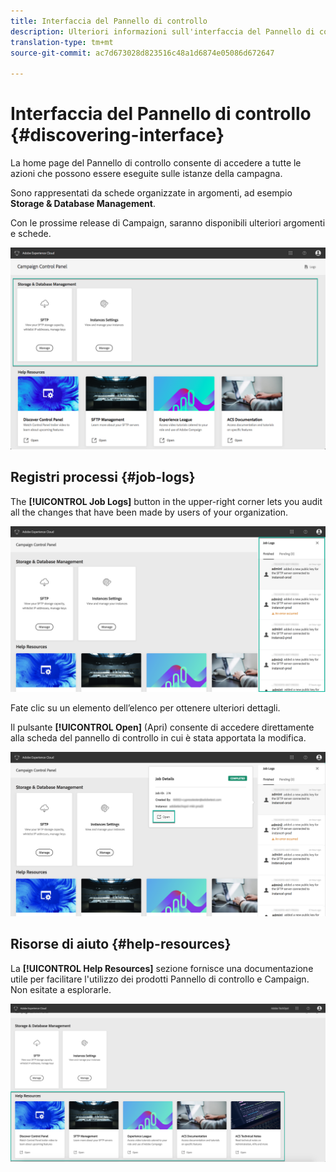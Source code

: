 ```yaml
---
title: Interfaccia del Pannello di controllo
description: Ulteriori informazioni sull'interfaccia del Pannello di controllo
translation-type: tm+mt
source-git-commit: ac7d673028d823516c48a1d6874e05086d672647

---
```



# Interfaccia del Pannello di controllo {#discovering-interface}

La home page del Pannello di controllo consente di accedere a tutte le azioni che possono essere eseguite sulle istanze della campagna.

Sono rappresentati da schede organizzate in argomenti, ad esempio **Storage &amp; Database Management**.

Con le prossime release di Campaign, saranno disponibili ulteriori argomenti e schede.

![](assets/control_panel_interface.png)

## Registri processi {#job-logs}

The **[!UICONTROL Job Logs]** button in the upper-right corner lets you audit all the changes that have been made by users of your organization.

![](assets/control_panel_interface2.png)

Fate clic su un elemento dell’elenco per ottenere ulteriori dettagli.

Il pulsante **[!UICONTROL Open]** (Apri) consente di accedere direttamente alla scheda del pannello di controllo in cui è stata apportata la modifica.

![](assets/control_panel_logdetails2.png)

## Risorse di aiuto {#help-resources}

La **[!UICONTROL Help Resources]** sezione fornisce una documentazione utile per facilitare l'utilizzo dei prodotti Pannello di controllo e Campaign. Non esitate a esplorarle.

![](assets/helpresources2.png)
